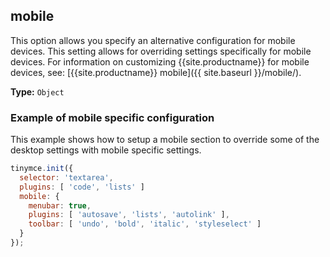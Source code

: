 ## mobile

This option allows you specify an alternative configuration for mobile devices. This setting allows for overriding settings specifically for mobile devices. For information on customizing {{site.productname}} for mobile devices, see: [{{site.productname}} mobile]({{ site.baseurl }}/mobile/).

**Type:** `Object`

### Example of mobile specific configuration

This example shows how to setup a mobile section to override some of the desktop settings with mobile specific settings.

```js
tinymce.init({
  selector: 'textarea',
  plugins: [ 'code', 'lists' ]
  mobile: {
    menubar: true,
    plugins: [ 'autosave', 'lists', 'autolink' ],
    toolbar: [ 'undo', 'bold', 'italic', 'styleselect' ]
  }
});
```
